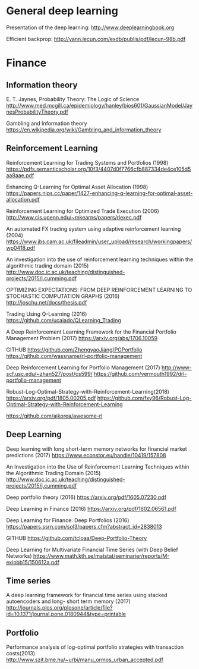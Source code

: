 # General deep learning

Presentation of the deep learning: http://www.deeplearningbook.org

Efficient backprop: http://yann.lecun.com/exdb/publis/pdf/lecun-98b.pdf

# Finance

## Information theory
E. T. Jaynes, Probability Theory: The Logic of Science
http://www.med.mcgill.ca/epidemiology/hanley/bios601/GaussianModel/JaynesProbabilityTheory.pdf

Gambling and Information theory
https://en.wikipedia.org/wiki/Gambling_and_information_theory

## Reinforcement Learning

Reinforcement Learning for Trading Systems and Portfolios (1998) https://pdfs.semanticscholar.org/10f3/4407d0f7766cfb887334de4ce105d5aa8aae.pdf

Enhancing Q-Learning for Optimal Asset Allocation (1998) https://papers.nips.cc/paper/1427-enhancing-q-learning-for-optimal-asset-allocation.pdf

Reinforcement Learning for Optimized Trade Execution (2006) http://www.cis.upenn.edu/~mkearns/papers/rlexec.pdf

An automated FX trading system using adaptive reinforcement learning (2004) https://www.jbs.cam.ac.uk/fileadmin/user_upload/research/workingpapers/wp0418.pdf

An investigation into the use of reinforcement learning techniques within the algorithmic trading domain (2015)
http://www.doc.ic.ac.uk/teaching/distinguished-projects/2015/j.cumming.pdf

OPTIMIZING EXPECTATIONS: FROM DEEP REINFORCEMENT LEARNING TO STOCHASTIC COMPUTATION GRAPHS (2016)
http://joschu.net/docs/thesis.pdf

Trading Using Q-Learning (2016)
https://github.com/ucaiado/QLearning_Trading

A Deep Reinforcement Learning Framework for the Financial Portfolio Management Problem (2017) https://arxiv.org/abs/1706.10059

GITHUB https://github.com/ZhengyaoJiang/PGPortfolio https://github.com/wassname/rl-portfolio-management

Deep Reinforcement Learning for Portfolio Management (2017)
http://www-scf.usc.edu/~zhan527/post/cs599/
https://github.com/vermouth1992/drl-portfolio-management

Robust-Log-Optimal-Strategy-with-Reinforcement-Learning(2018)
https://arxiv.org/pdf/1805.00205.pdf
https://github.com/fxy96/Robust-Log-Optimal-Strategy-with-Reinforcement-Learning

https://github.com/aikorea/awesome-rl


## Deep Learning
Deep learning with long short-term memory networks for financial market predictions (2017) https://www.econstor.eu/handle/10419/157808

An Investigation into the Use of Reinforcement Learning Techniques within the Algorithmic Trading Domain (2015) http://www.doc.ic.ac.uk/teaching/distinguished-projects/2015/j.cumming.pdf

Deep portfolio theory (2016) https://arxiv.org/pdf/1605.07230.pdf

Deep Learning in Finance (2016) https://arxiv.org/pdf/1602.06561.pdf

Deep Learning for Finance: Deep Portfolios (2016) https://papers.ssrn.com/sol3/papers.cfm?abstract_id=2838013

GITHUB https://github.com/tcloaa/Deep-Portfolio-Theory

Deep Learning for Multivariate Financial Time Series (with Deep Belief Networks)
https://www.math.kth.se/matstat/seminarier/reports/M-exjobb15/150612a.pdf

## Time series
A deep learning framework for financial time series using stacked autoencoders and long- short term memory (2017) http://journals.plos.org/plosone/article/file?id=10.1371/journal.pone.0180944&type=printable

## Portfolio
Performance analysis of log-optimal portfolio strategies with transaction costs(2013)
http://www.szit.bme.hu/~urbi/manu_ormos_urban_accepted.pdf
